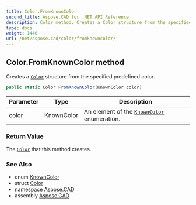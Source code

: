 ```yaml
---
title: Color.FromKnownColor
second_title: Aspose.CAD for .NET API Reference
description: Color method. Creates a Color structure from the specified predefined color
type: docs
weight: 1440
url: /net/aspose.cad/color/fromknowncolor/
---
```

## Color.FromKnownColor method

Creates a [`Color`](../) structure from the specified predefined color.

```csharp
public static Color FromKnownColor(KnownColor color)
```

| Parameter | Type | Description |
| --- | --- | --- |
| color | KnownColor | An element of the [`KnownColor`](../../knowncolor/) enumeration. |

### Return Value

The [`Color`](../) that this method creates.

### See Also

* enum [KnownColor](../../knowncolor/)
* struct [Color](../)
* namespace [Aspose.CAD](../../../aspose.cad/)
* assembly [Aspose.CAD](../../../)


